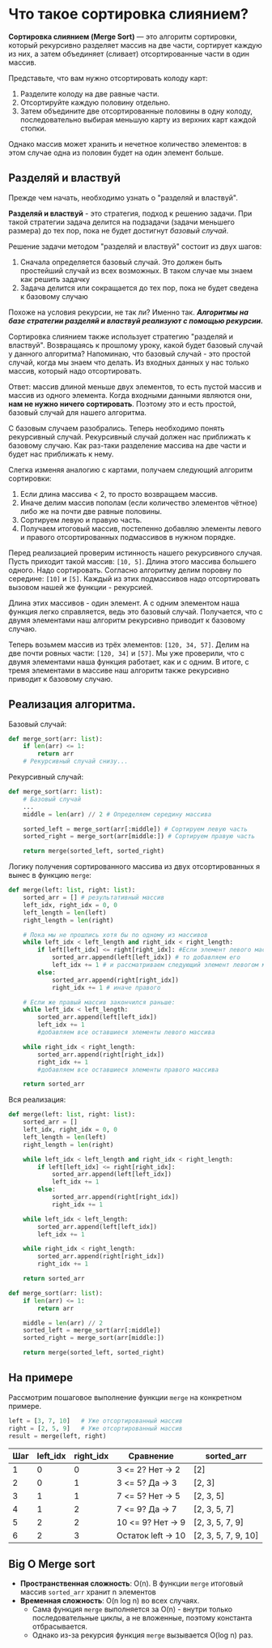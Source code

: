 # Что такое сортировка слиянием?
**Сортировка слиянием (Merge Sort)** — это алгоритм сортировки, который рекурсивно разделяет массив на две части, сортирует каждую из них, а затем объединяет (сливает) отсортированные части в один массив.

Представьте, что вам нужно отсортировать колоду карт:
1. Разделите колоду на две равные части.
2. Отсортируйте каждую половину отдельно.
3. Затем объедините две отсортированные половины в одну колоду, последовательно выбирая меньшую карту из верхних карт каждой стопки.

Однако массив может хранить и нечетное количество элементов: в этом случае одна из половин будет на один элемент больше.

## Разделяй и властвуй
Прежде чем начать, необходимо узнать о  "разделяй и властвуй".

**Разделяй и властвуй** - это стратегия, подход к решению задачи. При такой стратегии задача делится на подзадачи (задачи меньшего размера) до тех пор, пока не будет достигнут *базовый случай*.

Решение задачи методом "разделяй и властвуй" состоит из двух шагов: 
1. Сначала определяется базовый случай. Это должен быть простейший случай из всех возможных. В таком случае мы знаем как решить задачку
2. Задача делится или сокращается до тех пор, пока не будет сведена к базовому случаю

Похоже на условия рекурсии, не так ли? Именно так. ***Алгоритмы на базе стратегии разделяй и властвуй реализуют с помощью рекурсии.***

Сортировка слиянием также использует стратегию "разделяй и властвуй".
Возвращаясь  к прошлому уроку, какой будет базовый случай у данного алгоритма? Напоминаю, что базовый случай - это простой случай, когда мы знаем что делать. Из входных данных у нас только массив, который надо отсортировать.

Ответ: массив длиной меньше двух элементов, то есть пустой массив и  массив из одного элемента. Когда входными данными являются они, **нам не нужно ничего сортировать**. Поэтому это и есть простой, базовый случай для нашего алгоритма.

С базовым случаем разобрались. Теперь необходимо понять рекурсивный случай. Рекурсивный случай должен нас приближать к базовому случаю. Как раз-таки разделение массива на две части и будет нас приближать к нему.

Слегка изменяя аналогию с картами, получаем следующий алгоритм сортировки:
1. Если длина массива < 2, то просто возвращаем массив.
2. Иначе делим массив пополам (если количество элементов чётное) либо же на почти две равные половины.
3. Сортируем левую и правую часть.
4. Получаем итоговый массив, постепенно добавляю элементы левого и правого отсортированных подмассивов в нужном порядке.

Перед реализацией проверим истинность нашего рекурсивного случая.
Пусть приходит такой массив: `[10, 5]`. Длина этого массива большего одного. Надо сортировать. Согласно алгоритму делим поровну по середине: `[10]` и `[5]`. Каждый из этих подмассивов надо отсортировать вызовом нашей же функции - рекурсией. 

Длина этих массивов - один элемент. А с одним элементом наша функция легко справляется, ведь это базовый случай. Получается, что с двумя элементами наш алгоритм рекурсивно приводит к базовому случаю.

Теперь возьмем массив из трёх элементов: `[120, 34, 57]`. Делим на две почти ровных части: `[120, 34]` и `[57]`. Мы уже проверили, что с двумя элементами наша функция работает, как и с одним. В итоге, с тремя элементами в массиве наш алгоритм также рекурсивно приводит к базовому случаю.

## Реализация алгоритма.
Базовый случай:
```python
def merge_sort(arr: list):
    if len(arr) <= 1:
        return arr
    # Рекурсивный случай снизу...
```

Рекурсивный случай:
```python
def merge_sort(arr: list):
    # Базовый случай
    ...
    middle = len(arr) // 2 # Определяем середину массива

    sorted_left = merge_sort(arr[:middle]) # Сортируем левую часть
    sorted_right = merge_sort(arr[middle:]) # Сортируем правую часть

	return merge(sorted_left, sorted_right)
```

Логику получения сортированного массива из двух отсортированных я вынес в функцию `merge`:

```python
def merge(left: list, right: list):
    sorted_arr = [] # результативный массив
    left_idx, right_idx = 0, 0
    left_length = len(left)
    right_length = len(right)

	# Пока мы не прошлись хотя бы по одному из массивов
    while left_idx < left_length and right_idx < right_length:
        if left[left_idx] <= right[right_idx]: #Если элемент левого массива <= элементу правого массива
            sorted_arr.append(left[left_idx]) # то добавляем его
            left_idx += 1 # и рассматриваем следующий элемент левогом массива
        else:
            sorted_arr.append(right[right_idx])
            right_idx += 1 # иначе правого

	# Если же правый массив закончился раньше:
    while left_idx < left_length:
        sorted_arr.append(left[left_idx])
        left_idx += 1
        #добавляем все оставшиеся элементы левого массива

    while right_idx < right_length:
        sorted_arr.append(right[right_idx])
        right_idx += 1
        #добавляем все оставшиеся элементы правого массива

    return sorted_arr

```


Вся реализация:
```python
def merge(left: list, right: list):
    sorted_arr = []
    left_idx, right_idx = 0, 0
    left_length = len(left)
    right_length = len(right)

    while left_idx < left_length and right_idx < right_length:
        if left[left_idx] <= right[right_idx]:
            sorted_arr.append(left[left_idx])
            left_idx += 1
        else:
            sorted_arr.append(right[right_idx])
            right_idx += 1

    while left_idx < left_length:
        sorted_arr.append(left[left_idx])
        left_idx += 1

    while right_idx < right_length:
        sorted_arr.append(right[right_idx])
        right_idx += 1

    return sorted_arr

def merge_sort(arr: list):
    if len(arr) <= 1:
        return arr

    middle = len(arr) // 2
    sorted_left = merge_sort(arr[:middle])
    sorted_right = merge_sort(arr[middle:])

    return merge(sorted_left, sorted_right)
```
## На примере

Рассмотрим пошаговое выполнение функции `merge` на конкретном примере.

```python
left = [3, 7, 10]   # Уже отсортированный массив
right = [2, 5, 9]   # Уже отсортированный массив
result = merge(left, right)
```


| Шаг | left_idx | right_idx | Сравнение           | sorted_arr          |
|-----|----------|-----------|---------------------|---------------------|
| 1   | 0        | 0         | 3 <= 2? Нет → 2     | [2]                 |
| 2   | 0        | 1         | 3 <= 5? Да → 3      | [2, 3]              |
| 3   | 1        | 1         | 7 <= 5? Нет → 5     | [2, 3, 5]           |
| 4   | 1        | 2         | 7 <= 9? Да → 7      | [2, 3, 5, 7]        |
| 5   | 2        | 2         | 10 <= 9? Нет → 9    | [2, 3, 5, 7, 9]     |
| 6   | 2        | 3         | Остаток left → 10   | [2, 3, 5, 7, 9, 10] |

## Big O Merge sort
- **Пространственная сложность**: O(n). В функции `merge` итоговый массив `sorted_arr` хранит n элементов
- **Временная сложность**: O(n log n) во всех случаях.
	- Сама функция `merge` выполняется за O(n) - внутри только последовательные циклы, а не вложенные, поэтому константа отбрасывается.
	- Однако из-за рекурсия функция `merge` вызывается O(log n) раз.

